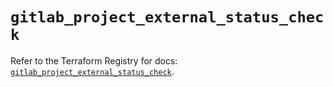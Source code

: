 # `gitlab_project_external_status_check`

Refer to the Terraform Registry for docs: [`gitlab_project_external_status_check`](https://registry.terraform.io/providers/gitlabhq/gitlab/18.4.0/docs/resources/project_external_status_check).
